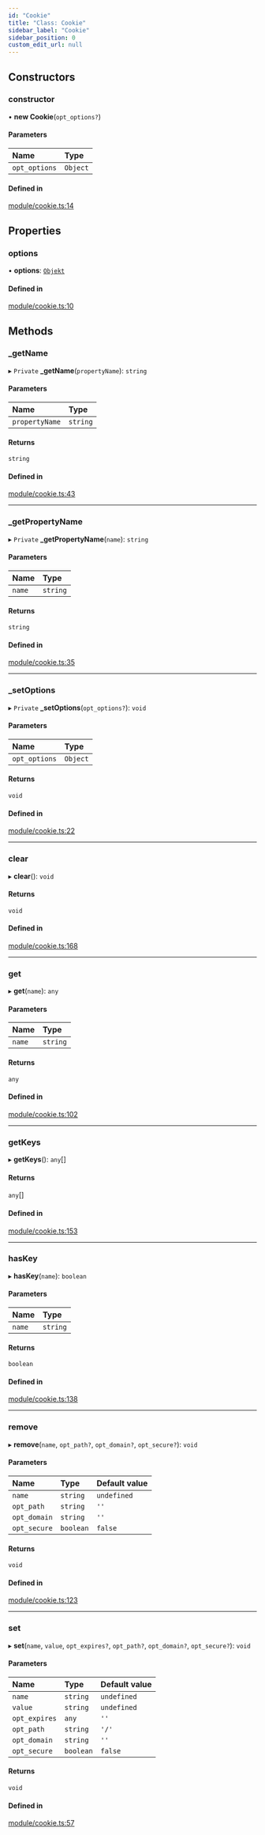 ```yaml
---
id: "Cookie"
title: "Class: Cookie"
sidebar_label: "Cookie"
sidebar_position: 0
custom_edit_url: null
---
```


## Constructors

### constructor

• **new Cookie**(`opt_options?`)

#### Parameters

| Name | Type |
| :------ | :------ |
| `opt_options` | `Object` |

#### Defined in

[module/cookie.ts:14](https://github.com/siposdani87/sui-js/blob/0385915/src/module/cookie.ts#L14)

## Properties

### options

• **options**: [`Objekt`](Objekt.md)

#### Defined in

[module/cookie.ts:10](https://github.com/siposdani87/sui-js/blob/0385915/src/module/cookie.ts#L10)

## Methods

### \_getName

▸ `Private` **_getName**(`propertyName`): `string`

#### Parameters

| Name | Type |
| :------ | :------ |
| `propertyName` | `string` |

#### Returns

`string`

#### Defined in

[module/cookie.ts:43](https://github.com/siposdani87/sui-js/blob/0385915/src/module/cookie.ts#L43)

___

### \_getPropertyName

▸ `Private` **_getPropertyName**(`name`): `string`

#### Parameters

| Name | Type |
| :------ | :------ |
| `name` | `string` |

#### Returns

`string`

#### Defined in

[module/cookie.ts:35](https://github.com/siposdani87/sui-js/blob/0385915/src/module/cookie.ts#L35)

___

### \_setOptions

▸ `Private` **_setOptions**(`opt_options?`): `void`

#### Parameters

| Name | Type |
| :------ | :------ |
| `opt_options` | `Object` |

#### Returns

`void`

#### Defined in

[module/cookie.ts:22](https://github.com/siposdani87/sui-js/blob/0385915/src/module/cookie.ts#L22)

___

### clear

▸ **clear**(): `void`

#### Returns

`void`

#### Defined in

[module/cookie.ts:168](https://github.com/siposdani87/sui-js/blob/0385915/src/module/cookie.ts#L168)

___

### get

▸ **get**(`name`): `any`

#### Parameters

| Name | Type |
| :------ | :------ |
| `name` | `string` |

#### Returns

`any`

#### Defined in

[module/cookie.ts:102](https://github.com/siposdani87/sui-js/blob/0385915/src/module/cookie.ts#L102)

___

### getKeys

▸ **getKeys**(): `any`[]

#### Returns

`any`[]

#### Defined in

[module/cookie.ts:153](https://github.com/siposdani87/sui-js/blob/0385915/src/module/cookie.ts#L153)

___

### hasKey

▸ **hasKey**(`name`): `boolean`

#### Parameters

| Name | Type |
| :------ | :------ |
| `name` | `string` |

#### Returns

`boolean`

#### Defined in

[module/cookie.ts:138](https://github.com/siposdani87/sui-js/blob/0385915/src/module/cookie.ts#L138)

___

### remove

▸ **remove**(`name`, `opt_path?`, `opt_domain?`, `opt_secure?`): `void`

#### Parameters

| Name | Type | Default value |
| :------ | :------ | :------ |
| `name` | `string` | `undefined` |
| `opt_path` | `string` | `''` |
| `opt_domain` | `string` | `''` |
| `opt_secure` | `boolean` | `false` |

#### Returns

`void`

#### Defined in

[module/cookie.ts:123](https://github.com/siposdani87/sui-js/blob/0385915/src/module/cookie.ts#L123)

___

### set

▸ **set**(`name`, `value`, `opt_expires?`, `opt_path?`, `opt_domain?`, `opt_secure?`): `void`

#### Parameters

| Name | Type | Default value |
| :------ | :------ | :------ |
| `name` | `string` | `undefined` |
| `value` | `string` | `undefined` |
| `opt_expires` | `any` | `''` |
| `opt_path` | `string` | `'/'` |
| `opt_domain` | `string` | `''` |
| `opt_secure` | `boolean` | `false` |

#### Returns

`void`

#### Defined in

[module/cookie.ts:57](https://github.com/siposdani87/sui-js/blob/0385915/src/module/cookie.ts#L57)
